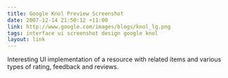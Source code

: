 ```yaml
---
title: Google Knol Preview Screenshot
date: 2007-12-14 21:50:12 +11:00
link: http://www.google.com/images/blogs/knol_lg.png
tags: interface ui screenshot design google knol
layout: link
---
```

Interesting UI implementation of a resource with related items and various types of rating, feedback and reviews.

